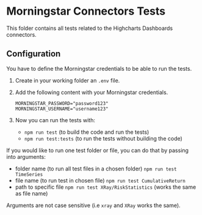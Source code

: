 Morningstar Connectors Tests
============================

This folder contains all tests related to the Highcharts Dashboards connectors.



Configuration
-------------

You have to define the Morningstar credentials to be able to run the tests.

1. Create in your working folder an `.env` file.

2. Add the following content with your Morningstar credentials.
   ``` Shell
   MORNINGSTAR_PASSWORD="password123"
   MORNINGSTAR_USERNAME="username123"
   ```

3. Now you can run the tests with:

   - `npm run test` (to build the code and run the tests)
   - `npm run test:tests` (to run the tests without building the code)

If you would like to run one test folder or file, you can do that by passing into arguments:
- folder name (to run all test files in a chosen folder) `npm run test TimeSeries`
- file name (to run test in chosen file) `npm run test CumulativeReturn`
- path to specific file `npm run test XRay/RiskStatistics` (works the same as file name)

Arguments are not case sensitive (i.e `xray` and `XRay` works the same).
